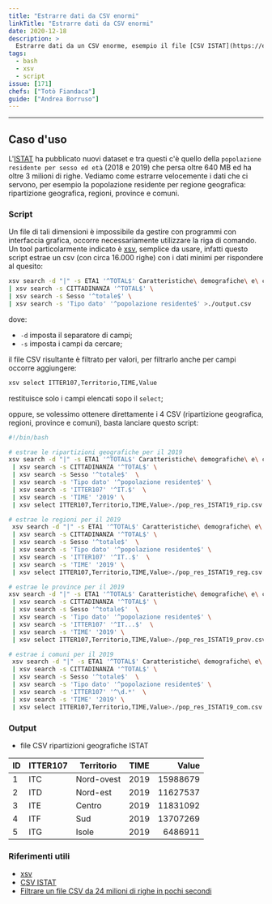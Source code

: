 ```yaml
---
title: "Estrarre dati da CSV enormi"
linkTitle: "Estrarre dati da CSV enormi"
date: 2020-12-18
description: >
  Estrarre dati da un CSV enorme, esempio il file [CSV ISTAT](https://esploradati.censimentopopolazione.istat.it/databrowser/#/it/censtest/BULKDOWNLOAD) da oltre 3 milioni di righe.
tags:
  - bash
  - xsv
  - script
issue: [171]
chefs: ["Totò Fiandaca"]
guide: ["Andrea Borruso"]
---
```


---

## Caso d'uso

L'[ISTAT](https://esploradati.censimentopopolazione.istat.it/databrowser/#/it/censtest/BULKDOWNLOAD) ha pubblicato nuovi dataset e tra questi c'è quello della `popolazione residente per sesso ed età` (2018 e 2019) che persa oltre 640 MB ed ha oltre 3 milioni di righe. Vediamo come estrarre velocemente i dati che ci servono, per esempio la popolazione residente per regione geografica: ripartizione geografica, regioni, province e comuni.

### Script

Un file di tali dimensioni è impossibile da gestire con programmi con interfaccia grafica, occorre necessariamente utilizzare la riga di comando. Un tool particolarmente indicato è [xsv](https://github.com/BurntSushi/xsv), semplice da usare, infatti questo script estrae un csv (con circa 16.000 righe) con i dati minimi per rispondere al quesito:


```bash
xsv search -d "|" -s ETA1 '^TOTAL$' Caratteristiche\ demografiche\ e\ cittadinanza\ -\ intero\ ds.csv \
| xsv search -s CITTADINANZA '^TOTAL$' \
| xsv search -s Sesso '^totale$' \
| xsv search -s 'Tipo dato' '^popolazione residente$' >./output.csv
```
dove:
- `-d` imposta il separatore di campi;
- `-s` imposta i campi da cercare;

il file CSV risultante è filtrato per valori, per filtrarlo anche per campi occorre aggiungere:

```bash
xsv select ITTER107,Territorio,TIME,Value
```

restituisce solo i campi elencati sopo il `select`;

oppure, se volessimo ottenere direttamente i 4 CSV (ripartizione geografica, regioni, province e comuni), basta lanciare questo script:

```bash
#!/bin/bash

# estrae le ripartizioni geografiche per il 2019
xsv search -d "|" -s ETA1 '^TOTAL$' Caratteristiche\ demografiche\ e\ cittadinanza\ -\ intero\ ds.csv \
 | xsv search -s CITTADINANZA '^TOTAL$' \
 | xsv search -s Sesso '^totale$'  \
 | xsv search -s 'Tipo dato' '^popolazione residente$' \
 | xsv search -s 'ITTER107' '^IT.$'  \
 | xsv search -s 'TIME' '2019' \
 | xsv select ITTER107,Territorio,TIME,Value>./pop_res_ISTAT19_rip.csv

# estrae le regioni per il 2019
 xsv search -d "|" -s ETA1 '^TOTAL$' Caratteristiche\ demografiche\ e\ cittadinanza\ -\ intero\ ds.csv \
 | xsv search -s CITTADINANZA '^TOTAL$' \
 | xsv search -s Sesso '^totale$'  \
 | xsv search -s 'Tipo dato' '^popolazione residente$' \
 | xsv search -s 'ITTER107' '^IT..$'  \
 | xsv search -s 'TIME' '2019' \
 | xsv select ITTER107,Territorio,TIME,Value>./pop_res_ISTAT19_reg.csv

# estrae le province per il 2019
xsv search -d "|" -s ETA1 '^TOTAL$' Caratteristiche\ demografiche\ e\ cittadinanza\ -\ intero\ ds.csv \
 | xsv search -s CITTADINANZA '^TOTAL$' \
 | xsv search -s Sesso '^totale$'  \
 | xsv search -s 'Tipo dato' '^popolazione residente$' \
 | xsv search -s 'ITTER107' '^IT...$'  \
 | xsv search -s 'TIME' '2019' \
 | xsv select ITTER107,Territorio,TIME,Value>./pop_res_ISTAT19_prov.csv

# estrae i comuni per il 2019
 xsv search -d "|" -s ETA1 '^TOTAL$' Caratteristiche\ demografiche\ e\ cittadinanza\ -\ intero\ ds.csv \
 | xsv search -s CITTADINANZA '^TOTAL$' \
 | xsv search -s Sesso '^totale$'  \
 | xsv search -s 'Tipo dato' '^popolazione residente$' \
 | xsv search -s 'ITTER107' '^\d.*'  \
 | xsv search -s 'TIME' '2019' \
 | xsv select ITTER107,Territorio,TIME,Value>./pop_res_ISTAT19_com.csv
```

### Output

- file CSV ripartizioni geografiche ISTAT

ID|ITTER107|Territorio|TIME|Value
--|--------|----------|----|----:
1|ITC|Nord-ovest|2019|15988679
2|ITD|Nord-est|2019|11627537
3|ITE|Centro|2019|11831092
4|ITF|Sud|2019|13707269
5|ITG|Isole|2019|6486911

### Riferimenti utili

- [xsv](https://github.com/BurntSushi/xsv)
- [CSV ISTAT](https://esploradati.censimentopopolazione.istat.it/databrowser/#/it/censtest/BULKDOWNLOAD)
- [Filtrare un file CSV da 24 milioni di righe in pochi secondi](https://medium.com/mai-piu-senza/filtrare-un-file-csv-da-24-milioni-di-righe-in-pochi-secondi-531527dbf84)
